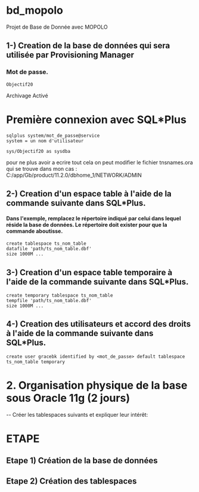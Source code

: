 # bd_mopolo
Projet de Base de Donnée avec MOPOLO
## 1-) Creation de la base de données qui sera utilisée par Provisioning Manager
### Mot de passe.

	Objectif20

Archivage Activé


# Première connexion avec SQL\*Plus 

	sqlplus system/mot_de_passe@service
	system = un nom d'utilisateur

	sys/Objectif20 as sysdba

pour ne plus avoir a ecrire tout cela on peut modifier le fichier
	tnsnames.ora
qui se trouve dans mon cas :
	C:/app/Gb/product/11.2.0/dbhome_1/NETWORK/ADMIN

## 2-) Creation d'un espace table à l'aide de la commande suivante dans SQL\*Plus.
#### Dans l'exemple, remplacez le répertoire indiqué par celui dans lequel réside la base de données. Le répertoire doit exister pour que la commande aboutisse.

	create tablespace ts_nom_table
	datafile 'path/ts_nom_table.dbf'
	size 1000M ...

## 3-) Creation d'un espace table temporaire à l'aide de la commande suivante dans SQL\*Plus.

	create temporary tablespace ts_nom_table
	tempfile 'path/ts_nom_table.dbf'
	size 1000M ...

## 4-) Creation des utilisateurs et accord des droits à l'aide de la commande suivante dans SQL\*Plus.

	create user gracebk identified by <mot_de_passe> default tablespace ts_nom_table temporary
	



# 2. Organisation physique de la base sous Oracle 11g (2 jours)

-- Créer les tablespaces suivants et expliquer leur intérêt:


# ETAPE 
## Etape 1) Création de la base de données
## Etape 2) Création des tablespaces